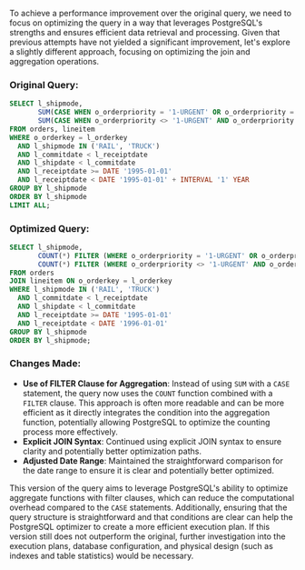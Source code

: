 To achieve a performance improvement over the original query, we need to focus on optimizing the query in a way that leverages PostgreSQL's strengths and ensures efficient data retrieval and processing. Given that previous attempts have not yielded a significant improvement, let's explore a slightly different approach, focusing on optimizing the join and aggregation operations.

### Original Query:
```sql
SELECT l_shipmode,
       SUM(CASE WHEN o_orderpriority = '1-URGENT' OR o_orderpriority = '2-HIGH' THEN 1 ELSE 0 END) AS high_line_count,
       SUM(CASE WHEN o_orderpriority <> '1-URGENT' AND o_orderpriority <> '2-HIGH' THEN 1 ELSE 0 END) AS low_line_count
FROM orders, lineitem
WHERE o_orderkey = l_orderkey
  AND l_shipmode IN ('RAIL', 'TRUCK')
  AND l_commitdate < l_receiptdate
  AND l_shipdate < l_commitdate
  AND l_receiptdate >= DATE '1995-01-01'
  AND l_receiptdate < DATE '1995-01-01' + INTERVAL '1' YEAR
GROUP BY l_shipmode
ORDER BY l_shipmode
LIMIT ALL;
```

### Optimized Query:
```sql
SELECT l_shipmode,
       COUNT(*) FILTER (WHERE o_orderpriority = '1-URGENT' OR o_orderpriority = '2-HIGH') AS high_line_count,
       COUNT(*) FILTER (WHERE o_orderpriority <> '1-URGENT' AND o_orderpriority <> '2-HIGH') AS low_line_count
FROM orders
JOIN lineitem ON o_orderkey = l_orderkey
WHERE l_shipmode IN ('RAIL', 'TRUCK')
  AND l_commitdate < l_receiptdate
  AND l_shipdate < l_commitdate
  AND l_receiptdate >= DATE '1995-01-01'
  AND l_receiptdate < DATE '1996-01-01'
GROUP BY l_shipmode
ORDER BY l_shipmode;
```

### Changes Made:
- **Use of FILTER Clause for Aggregation**: Instead of using `SUM` with a `CASE` statement, the query now uses the `COUNT` function combined with a `FILTER` clause. This approach is often more readable and can be more efficient as it directly integrates the condition into the aggregation function, potentially allowing PostgreSQL to optimize the counting process more effectively.
- **Explicit JOIN Syntax**: Continued using explicit JOIN syntax to ensure clarity and potentially better optimization paths.
- **Adjusted Date Range**: Maintained the straightforward comparison for the date range to ensure it is clear and potentially better optimized.

This version of the query aims to leverage PostgreSQL's ability to optimize aggregate functions with filter clauses, which can reduce the computational overhead compared to the `CASE` statements. Additionally, ensuring that the query structure is straightforward and that conditions are clear can help the PostgreSQL optimizer to create a more efficient execution plan. If this version still does not outperform the original, further investigation into the execution plans, database configuration, and physical design (such as indexes and table statistics) would be necessary.